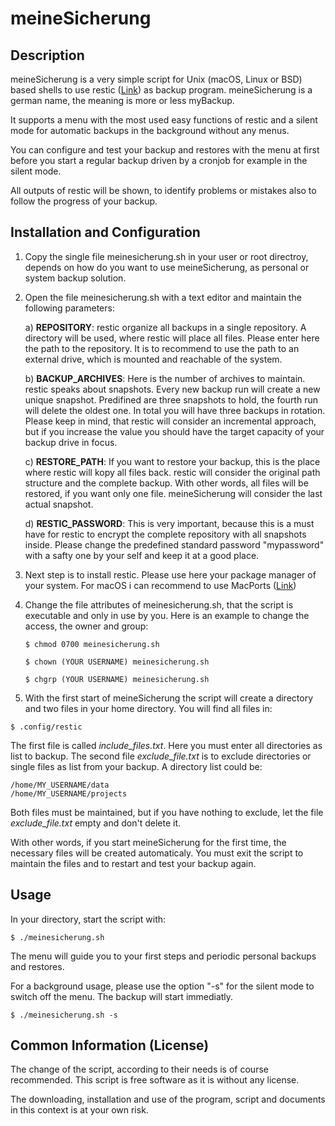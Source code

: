 # meineSicherung

## Description

meineSicherung is a very simple script for Unix (macOS, Linux or BSD) based shells to use restic ([Link](https://github.com/restic/restic)) as backup program. meineSicherung is a german name, the meaning is more or less myBackup.

It supports a menu with the most used easy functions of restic and a silent mode for automatic backups in the background without any menus.

You can configure and test your backup and restores with the menu at first before you start a regular backup driven by a cronjob for example in the silent mode.

All outputs of restic will be shown, to identify problems or mistakes also to follow the progress of your backup.

## Installation and Configuration

1. Copy the single file meinesicherung.sh in your user or root directroy, depends on how do you want to use meineSicherung, as personal or system backup solution. 

2. Open the file meinesicherung.sh with a text editor and maintain the following parameters:

    a) **REPOSITORY**: restic organize all backups in a single repository. A directory will be used, where restic will place all files. Please enter here the path to the repository. It is to recommend to use the path to an external drive, which is mounted and reachable of the system.

    b) **BACKUP_ARCHIVES**: Here is the number of archives to maintain. restic speaks about snapshots. Every new backup run will create a new unique snapshot. Predifined are three snapshots to hold, the fourth run will delete the oldest one. In total you will have three backups in rotation. Please keep in mind, that restic will consider an incremental approach, but if you increase the value you should have the target capacity of your backup drive in focus.

    c) **RESTORE_PATH**: If you want to restore your backup, this is the place where restic will kopy all files back. restic will consider the original path structure and the complete backup. With other words, all files will be restored, if you want only one file. meineSicherung will consider the last actual snapshot.

    d) **RESTIC_PASSWORD**: This is very important, because this is a must have for restic to encrypt the complete repository with all snapshots inside. Please change the predefined standard password "mypassword" with a safty one by your self and keep it at a good place. 

3. Next step is to install restic. Please use here your package manager of your system. For macOS i can recommend to use MacPorts ([Link](https://www.macports.org))  

4. Change the file attributes of meinesicherung.sh, that the script is executable and only in use by you. Here is an example to change the access, the owner and group:

    ~~~~
    $ chmod 0700 meinesicherung.sh
    ~~~~

    ~~~~
    $ chown (YOUR USERNAME) meinesicherung.sh
    ~~~~

    ~~~~
    $ chgrp (YOUR USERNAME) meinesicherung.sh
    ~~~~

5. With the first start of meineSicherung the script will create a directory and two files in your home directory. You will find all files in:

~~~~
$ .config/restic
~~~~

The first file is called *include_files.txt*. Here you must enter all directories as list to backup. The second file *exclude_file.txt* is to exclude directories or single files as list from your backup. A directory list could be:

~~~~
/home/MY_USERNAME/data
/home/MY_USERNAME/projects
~~~~

Both files must be maintained, but if you have nothing to exclude, let the file *exclude_file.txt* empty and don't delete it.

With other words, if you start meineSicherung for the first time, the necessary files will be created automaticaly. You must exit the script to maintain the files and to restart and test your backup again.

## Usage

In your directory, start the script with:

~~~~
$ ./meinesicherung.sh
~~~~

The menu will guide you to your first steps and periodic personal backups and restores.

For a background usage, please use the option "-s" for the silent mode to switch off the menu. The backup will start immediatly.

~~~~
$ ./meinesicherung.sh -s
~~~~

## Common Information (License)

The change of the script, according to their needs is of course recommended. This script is free software as it is without any license.

The downloading, installation and use of the program, script and documents in this context is at your own risk.
